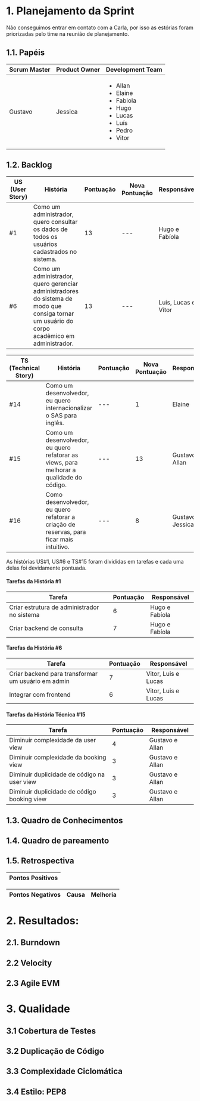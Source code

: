 # 1. Planejamento da Sprint
Não conseguimos entrar em contato com a Carla, por isso as estórias foram priorizadas pelo time na reunião de planejamento. 

## 1.1. Papéis

|Scrum Master|Product Owner|Development Team     |
|------------|-------------|---------------------|
|Gustavo       | Jessica      |<ul><li>Allan</li><li>Elaine</li><li>Fabiola</li><li>Hugo</li><li>Lucas</li><li>Luís</li><li>Pedro</li><li>Vitor</li>  |

## 1.2. Backlog

| US (User Story) | História | Pontuação |Nova Pontuação| Responsável |
|----------------------|----------|-----------|-----------|-----------|
| #1 | Como um administrador, quero consultar os dados de todos os usuários cadastrados no sistema. | 13  |---| Hugo e Fabíola |
| #6 | Como um administrador, quero gerenciar administradores do sistema de modo que consiga tornar um usuário do corpo acadêmico em administrador. | 13 | --- | Luis, Lucas e Vítor|

| TS (Technical Story) | História | Pontuação |Nova Pontuação| Responsável |
|----------------------|----------|-----------|-------------|-------------|
| #14 | Como um desenvolvedor, eu quero internacionalizar o SAS para inglês. | --- |1|Elaine|
| #15 |Como um desenvolvedor, eu quero refatorar as views, para melhorar a qualidade do código. |---| 13|Gustavo e Allan|
| #16 |Como desenvolvedor, eu quero refatorar a criação de reservas, para ficar mais intuitivo. |---|8|Gustavo e Jessica|

As histórias US#1, US#6 e TS#15 foram divididas em tarefas e cada uma delas foi devidamente pontuada.

#### Tarefas da História #1
| Tarefa | Pontuação | Responsável |
|--------|-----------|-------------|
| Criar estrutura de administrador no sistema | 6  | Hugo e Fabíola |
| Criar backend de consulta | 7 | Hugo e Fabíola |

#### Tarefas da História #6
| Tarefa | Pontuação | Responsável |
|--------|-----------|-------------|
| Criar backend para transformar um usuário em admin | 7  | Vitor, Luis e Lucas |
| Integrar com frontend| 6 | Vitor, Luis e Lucas |

#### Tarefas da História Técnica #15
| Tarefa | Pontuação | Responsável |
|--------|-----------|-------------|
|Diminuir complexidade da user view| 4 | Gustavo e Allan |
|Diminuir complexidade da booking view| 3 | Gustavo e Allan |
|Diminuir duplicidade de código na user view| 3| Gustavo e Allan|
|Diminuir duplicidade de código booking view| 3| Gustavo e Allan|

## 1.3. Quadro de Conhecimentos

## 1.4. Quadro de pareamento

## 1.5. Retrospectiva
|Pontos Positivos|
|----------------|

|Pontos Negativos |Causa| Melhoria|
|-----------------|-----|---------|

# 2. Resultados:

## 2.1. Burndown

## 2.2 Velocity

## 2.3 Agile EVM

# 3. Qualidade

## 3.1 Cobertura de Testes

## 3.2 Duplicação de Código

## 3.3 Complexidade Ciclomática

## 3.4 Estilo: PEP8